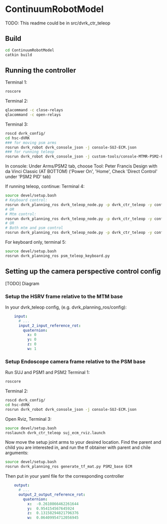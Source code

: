 # ContinuumRobotModel

TODO: This readme could be in src/dvrk_ctr_teleop

## Build

```bash
cd ContinuumRobotModel
catkin build
```

## Running the controller

Terminal 1:
```bash
roscore
```

Terminal 2:
```bash
qlacommand -c close-relays
qlacommand -c open-relays
```

Terminal 3:
```bash
roscd dvrk_config/
cd hsc-dVRK
### for moving psm arms
rosrun dvrk_robot dvrk_console_json -j console-SUJ-ECM.json 
### for running teleop
rosrun dvrk_robot dvrk_console_json -j custom-tools/console-MTMR-PSM2-Fetal.json
```
In console:
Under Arms/PSM2 tab, choose Tool: Peter Francis Design with da Vinci Classic (AT BOTTOM)
('Power On', 'Home', Check 'Direct Control' under 'PSM2 PID' tab)

If running teleop, continue: 
Terminal 4:
```bash
source devel/setup.bash
# Keyboard control: 
rosrun dvrk_planning_ros dvrk_teleop_node.py -p dvrk_ctr_teleop -y config/keyboard_psm2_fetal.yaml
# OR
# Mtm control: 
rosrun dvrk_planning_ros dvrk_teleop_node.py -p dvrk_ctr_teleop -y config/mtmr_psm2_fetal.yaml
# OR
# Both mtm and psm control
rosrun dvrk_planning_ros dvrk_teleop_node.py -p dvrk_ctr_teleop -y config/mtml_psm_mtmr_psm2_fetal.yaml
```

For keyboard only, terminal 5:
```bash
source devel/setup.bash
rosrun dvrk_planning_ros psm_teleop_keyboard.py
```

## Setting up the camera perspective control config

[TODO] Diagram

### Setup the HSRV frame relative to the MTM base

In your dvrk_teleop config, (e.g. dvrk_planning_ros/config):
```yaml
    input:
      # ... 
      input_2_input_reference_rot:
        quaternion:
          x: 0
          y: 0
          z: 0
          w: 1
```


### Setup Endoscope camera frame relative to the PSM base
Run SUJ and PSM1 and PSM2
Terminal 1:
```bash
roscore
```

Terminal 2:
```bash
roscd dvrk_config/
cd hsc-dVRK
rosrun dvrk_robot dvrk_console_json -j console-SUJ-ECM.json 
```

Open Rviz, Terminal 3:

```bash
source devel/setup.bash
roslaunch dvrk_ctr_teleop suj_ecm_rviz.launch
```

Now move the setup joint arms to your desired location.
Find the parent and child you are interested in, and run the tf obtainer with parent and chile arguments:

```bash
source devel/setup.bash
rosrun dvrk_planning_ros generate_tf_mat.py PSM2_base ECM
```

Then put in your yaml file for the corresponding controller
```yaml
    output:
      # ... 
      output_2_output_reference_rot:
        quaternion:
          x:  -0.2610866462261644
          y:  0.954154567645924
          z:  0.13158294821796376
          w:  0.06409954712056945
```


